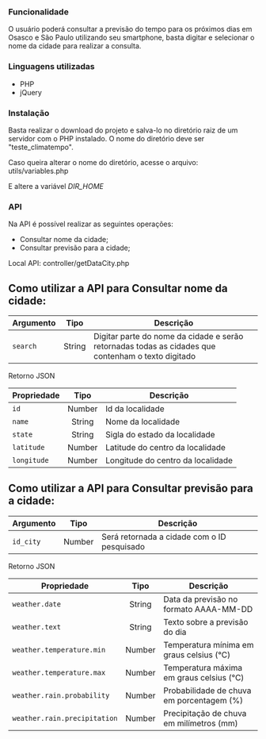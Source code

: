 ### Funcionalidade

O usuário poderá consultar a previsão do tempo para os próximos dias em Osasco e São Paulo utilizando seu smartphone, basta digitar e selecionar o nome da cidade para realizar a consulta.

### Linguagens utilizadas

- PHP
- jQuery

### Instalação

Basta realizar o download do projeto e salva-lo no diretório raiz de um servidor com o PHP instalado. O nome do diretório deve ser "teste_climatempo".

Caso queira alterar o nome do diretório, acesse o arquivo:
	utils/variables.php
	
E altere a variável 
	_DIR_HOME_	

### API

Na API é possível realizar as seguintes operações: 
- Consultar nome da cidade;
- Consultar previsão para a cidade;

Local API:
	controller/getDataCity.php
	
## Como utilizar a API para Consultar nome da cidade:

| Argumento     | Tipo   | Descrição                           |
| ------------- |:------:| ------------------------------------|
| `search`      | String | Digitar parte do nome da cidade e serão retornadas todas as cidades que contenham o texto digitado      |

Retorno JSON 

| Propriedade   | Tipo   | Descrição                           |
| ------------- |:------:| ------------------------------------|
| `id`          | Number | Id da localidade                    |
| `name`        | String | Nome da localidade                  |
| `state`       | String | Sigla do estado da localidade       |
| `latitude`    | Number | Latitude do centro da localidade    |
| `longitude`   | Number | Longitude do centro da localidade   |


## Como utilizar a API para Consultar previsão para a cidade:

| Argumento     | Tipo   | Descrição                           |
| ------------- |:------:| ------------------------------------|
| `id_city`     | Number | Será retornada a cidade com o ID pesquisado    | 

Retorno JSON
 
| Propriedade                     | Tipo   | Descrição                                  |
| ------------------------------- |:------:| -------------------------------------------|
| `weather.date`                  | String | Data da previsão no formato AAAA-MM-DD     |
| `weather.text`                  | String | Texto sobre a previsão do dia              |
| `weather.temperature.min`       | Number | Temperatura mínima em graus celsius (°C)   |
| `weather.temperature.max`       | Number | Temperatura máxima em graus celsius (°C)   |
| `weather.rain.probability`      | Number | Probabilidade de chuva em porcentagem (%)  |
| `weather.rain.precipitation`    | Number | Precipitação de chuva em milímetros (mm)   |

